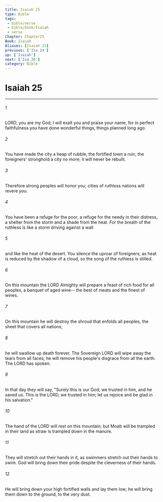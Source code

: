 ```yaml
---
title: Isaiah 25
type: Bible
tags:
 - bible/verse
 - bible/book/Isaiah
 - verse
Chapter: Chapter25
Book: Isaiah
Aliases: [Isaiah 25]
previous: ['Isa 24']
up: ['Isaiah']
next: ['Isa 26']
category: Bible
---
```

# Isaiah 25

***


###### 1 
LORD, you are my God; I will exalt you and praise your name, for in perfect faithfulness you have done wonderful things, things planned long ago. 

###### 2 
You have made the city a heap of rubble, the fortified town a ruin, the foreigners' stronghold a city no more; it will never be rebuilt. 

###### 3 
Therefore strong peoples will honor you; cities of ruthless nations will revere you. 

###### 4 
You have been a refuge for the poor, a refuge for the needy in their distress, a shelter from the storm and a shade from the heat. For the breath of the ruthless is like a storm driving against a wall 

###### 5 
and like the heat of the desert. You silence the uproar of foreigners; as heat is reduced by the shadow of a cloud, so the song of the ruthless is stilled. 

###### 6 
On this mountain the LORD Almighty will prepare a feast of rich food for all peoples, a banquet of aged wine-- the best of meats and the finest of wines. 

###### 7 
On this mountain he will destroy the shroud that enfolds all peoples, the sheet that covers all nations; 

###### 8 
he will swallow up death forever. The Sovereign LORD will wipe away the tears from all faces; he will remove his people's disgrace from all the earth. The LORD has spoken. 

###### 9 
In that day they will say, "Surely this is our God; we trusted in him, and he saved us. This is the LORD, we trusted in him; let us rejoice and be glad in his salvation." 

###### 10 
The hand of the LORD will rest on this mountain; but Moab will be trampled in their land as straw is trampled down in the manure. 

###### 11 
They will stretch out their hands in it, as swimmers stretch out their hands to swim. God will bring down their pride despite the cleverness of their hands. 

###### 12 
He will bring down your high fortified walls and lay them low; he will bring them down to the ground, to the very dust. 
